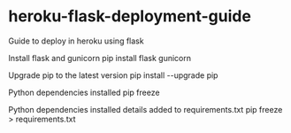 # heroku-flask-deployment-guide
Guide to deploy in heroku using flask

Install flask and gunicorn
pip install flask gunicorn

Upgrade pip to the latest version
pip install --upgrade pip

Python dependencies installed
pip freeze

Python dependencies installed details added to requirements.txt
pip freeze > requirements.txt
